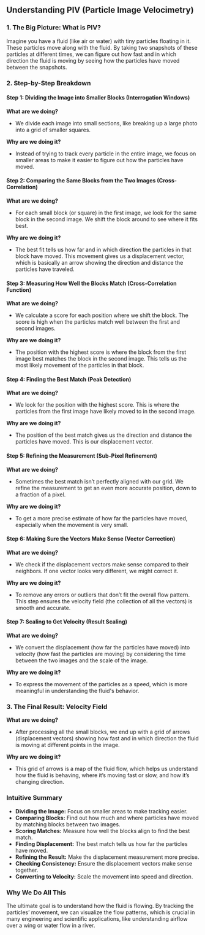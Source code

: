 ## **Understanding PIV (Particle Image Velocimetry)**

### **1. The Big Picture: What is PIV?**

Imagine you have a fluid (like air or water) with tiny particles floating in it. These particles move along with the fluid. By taking two snapshots of these particles at different times, we can figure out how fast and in which direction the fluid is moving by seeing how the particles have moved between the snapshots.

### **2. Step-by-Step Breakdown**

#### **Step 1: Dividing the Image into Smaller Blocks (Interrogation Windows)**

**What are we doing?**
- We divide each image into small sections, like breaking up a large photo into a grid of smaller squares.

**Why are we doing it?**
- Instead of trying to track every particle in the entire image, we focus on smaller areas to make it easier to figure out how the particles have moved.

#### **Step 2: Comparing the Same Blocks from the Two Images (Cross-Correlation)**

**What are we doing?**
- For each small block (or square) in the first image, we look for the same block in the second image. We shift the block around to see where it fits best.

**Why are we doing it?**
- The best fit tells us how far and in which direction the particles in that block have moved. This movement gives us a displacement vector, which is basically an arrow showing the direction and distance the particles have traveled.

#### **Step 3: Measuring How Well the Blocks Match (Cross-Correlation Function)**

**What are we doing?**
- We calculate a score for each position where we shift the block. The score is high when the particles match well between the first and second images.

**Why are we doing it?**
- The position with the highest score is where the block from the first image best matches the block in the second image. This tells us the most likely movement of the particles in that block.

#### **Step 4: Finding the Best Match (Peak Detection)**

**What are we doing?**
- We look for the position with the highest score. This is where the particles from the first image have likely moved to in the second image.

**Why are we doing it?**
- The position of the best match gives us the direction and distance the particles have moved. This is our displacement vector.

#### **Step 5: Refining the Measurement (Sub-Pixel Refinement)**

**What are we doing?**
- Sometimes the best match isn’t perfectly aligned with our grid. We refine the measurement to get an even more accurate position, down to a fraction of a pixel.

**Why are we doing it?**
- To get a more precise estimate of how far the particles have moved, especially when the movement is very small.

#### **Step 6: Making Sure the Vectors Make Sense (Vector Correction)**

**What are we doing?**
- We check if the displacement vectors make sense compared to their neighbors. If one vector looks very different, we might correct it.

**Why are we doing it?**
- To remove any errors or outliers that don’t fit the overall flow pattern. This step ensures the velocity field (the collection of all the vectors) is smooth and accurate.

#### **Step 7: Scaling to Get Velocity (Result Scaling)**

**What are we doing?**
- We convert the displacement (how far the particles have moved) into velocity (how fast the particles are moving) by considering the time between the two images and the scale of the image.

**Why are we doing it?**
- To express the movement of the particles as a speed, which is more meaningful in understanding the fluid's behavior.

### **3. The Final Result: Velocity Field**

**What are we doing?**
- After processing all the small blocks, we end up with a grid of arrows (displacement vectors) showing how fast and in which direction the fluid is moving at different points in the image.

**Why are we doing it?**
- This grid of arrows is a map of the fluid flow, which helps us understand how the fluid is behaving, where it’s moving fast or slow, and how it’s changing direction.

### **Intuitive Summary**

- **Dividing the Image:** Focus on smaller areas to make tracking easier.
- **Comparing Blocks:** Find out how much and where particles have moved by matching blocks between two images.
- **Scoring Matches:** Measure how well the blocks align to find the best match.
- **Finding Displacement:** The best match tells us how far the particles have moved.
- **Refining the Result:** Make the displacement measurement more precise.
- **Checking Consistency:** Ensure the displacement vectors make sense together.
- **Converting to Velocity:** Scale the movement into speed and direction.

### **Why We Do All This**

The ultimate goal is to understand how the fluid is flowing. By tracking the particles’ movement, we can visualize the flow patterns, which is crucial in many engineering and scientific applications, like understanding airflow over a wing or water flow in a river.
